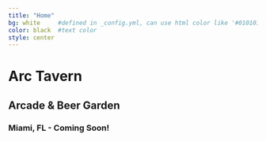 ```yaml
---
title: "Home"
bg: white     #defined in _config.yml, can use html color like '#010101'
color: black  #text color
style: center
---
```


# Arc Tavern 
## Arcade & Beer Garden 
### Miami, FL - Coming Soon!